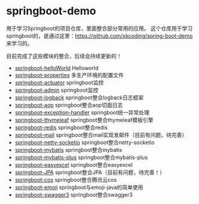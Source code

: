 # springboot-demo
用于学习Springboot的项目仓库，里面整合部分常用的应用。
这个仓库用于学习springboot的，是通过这里：https://github.com/xkcoding/spring-boot-demo 来学习的。

目前完成了这些模块的整合，后续会持续更新的！

- [springboot-helloWorld](/demo-01-hello/)  Helloworld
- [springboot-properties](/demo-02-properties/)  多生产环境的配置文件
- [springboot-actuator](/demo-03-actuator/)  springboot监控
- [springboot-admin](/demo-04-admin/)  springboot监控
- [springboot-logback](/demo-05-logback/)  springboot整合logback日志框架
- [springboot-aop](/demo-06-aop/)  springboot整合aop切面日志
- [springboot-exception-handler](/demo-07-exception-handler/)  springboot统一异常处理
- [springboot-thymeleaf](/demo-08-thymeleaf/)  springboot整合thymeleaf模板引擎
- [springboot-redis](/demo-09-redis/)  springboot整合redis
- [springboot-mail](/demo-10-mail/) springboot整合mail实现发邮件（目前有问题，待完善）
- [springboot-netty-socketio](/demo-11-nettysocketio/)  springboot整合netty-socketio
- [springboot-mybatis](/demo-12-mybatis/)  springboot整合mybatis
- [springboot-mybatis-plus](/demo-12-mybatis/)  springboot整合mybatis-plus
- [springboot-easyexcel](/demo-14-easyexcel/)  springboot整合easyexcel
- [springboot-JPA](/demo-15-JPA/)  springboot整合JPA（目前有问题，待完善！）
- [springboot-cos](/demo-16-cos) springboot整合腾讯云cos
- [springboot-emoji](/demo-17-emoji) springboot与emoji-java的简单使用
- [springboot-swagger3](/demo-18-swagger) springboot整合swagger3
